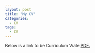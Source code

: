 ```yaml
---
layout: post
title: "My CV"
categories:
  - CV
tags:
  - CV
---
```


Below is a link to be Curriculum Viate
<a href="https://github.com/morgansellis/morgansellis.github.io/blob/master/docs/CURRICULUMVITAE.pdf" target="_blank">PDF.</a>
